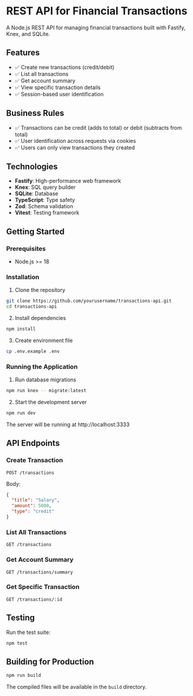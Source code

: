 # REST API for Financial Transactions

A Node.js REST API for managing financial transactions built with Fastify, Knex, and SQLite.

## Features

- ✅ Create new transactions (credit/debit)
- ✅ List all transactions
- ✅ Get account summary
- ✅ View specific transaction details
- ✅ Session-based user identification

## Business Rules

- ✅ Transactions can be credit (adds to total) or debit (subtracts from total)
- ✅ User identification across requests via cookies
- ✅ Users can only view transactions they created

## Technologies

- **Fastify**: High-performance web framework
- **Knex**: SQL query builder
- **SQLite**: Database
- **TypeScript**: Type safety
- **Zod**: Schema validation
- **Vitest**: Testing framework

## Getting Started

### Prerequisites

- Node.js >= 18

### Installation

1. Clone the repository
```bash
git clone https://github.com/yourusername/transactions-api.git
cd transactions-api
```

2. Install dependencies
```bash
npm install
```

3. Create environment file
```bash
cp .env.example .env
```

### Running the Application

1. Run database migrations
```bash
npm run knex -- migrate:latest
```

2. Start the development server
```bash
npm run dev
```

The server will be running at http://localhost:3333

## API Endpoints

### Create Transaction
```
POST /transactions
```
Body:
```json
{
  "title": "Salary",
  "amount": 5000,
  "type": "credit"
}
```

### List All Transactions
```
GET /transactions
```

### Get Account Summary
```
GET /transactions/summary
```

### Get Specific Transaction
```
GET /transactions/:id
```

## Testing

Run the test suite:
```bash
npm test
```

## Building for Production

```bash
npm run build
```

The compiled files will be available in the `build` directory.


